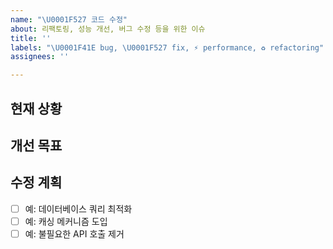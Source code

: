 ```yaml
---
name: "\U0001F527 코드 수정"
about: 리팩토링, 성능 개선, 버그 수정 등을 위한 이슈
title: ''
labels: "\U0001F41E bug, \U0001F527 fix, ⚡ performance, ♻️ refactoring"
assignees: ''

---
```


## 현재 상황
<!-- 현재 코드의 문제점이나 개선이 필요한 부분을 설명해주세요. 예: "사용자 목록을 불러오는 데 시간이 너무 오래 걸림" -->

## 개선 목표
<!-- 이 수정을 통해 달성하고자 하는 목표를 설명해주세요. 예: "사용자 목록 로딩 시간을 50% 단축" -->

## 수정 계획
<!-- 구체적인 수정 사항들을 나열해주세요 -->
- [ ] 예: 데이터베이스 쿼리 최적화
- [ ] 예: 캐싱 메커니즘 도입
- [ ] 예: 불필요한 API 호출 제거
